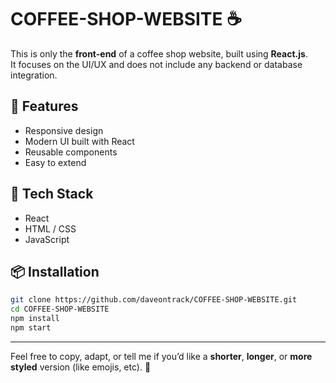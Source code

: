 
# COFFEE-SHOP-WEBSITE ☕️

This is only the **front-end** of a coffee shop website, built using **React.js**.  
It focuses on the UI/UX and does not include any backend or database integration.

## 🚀 Features
- Responsive design
- Modern UI built with React
- Reusable components
- Easy to extend

## 🔧 Tech Stack
- React
- HTML / CSS
- JavaScript

## 📦 Installation
```bash
git clone https://github.com/daveontrack/COFFEE-SHOP-WEBSITE.git
cd COFFEE-SHOP-WEBSITE
npm install
npm start
````

---

Feel free to copy, adapt, or tell me if you’d like a **shorter**, **longer**, or **more styled** version (like emojis, etc). 💪
